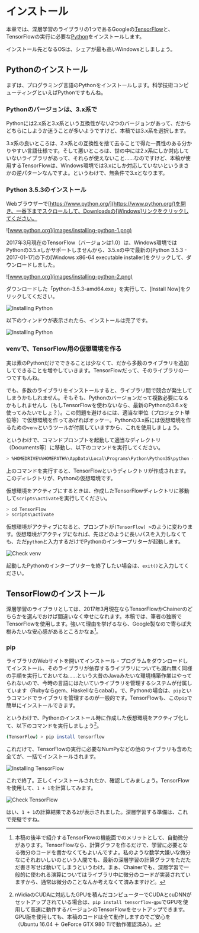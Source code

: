 # インストール

本章では、深層学習のライブラリの1つであるGoogleの[TensorFlow](https://www.tensorflow.org/)と、TensorFlowの実行に必要な[Python](https://www.python.jp)をインストールします。

インストール先となるOSは、シェアが最も高いWindowsとしましょう。

## Pythonのインストール

まずは、プログラミング言語のPythonをインストールします。科学技術コンピューティングといえばPythonですもんね。

### Pythonのバージョンは、3.x系で

Pythonには2.x系と3.x系という互換性がない2つのバージョンがあって、だからどちらにしようか迷うことが多いようですけど、本稿では3.x系を選択します。

3.x系の良いところは、2.x系との互換性を捨て去ることで得た一貫性のある分かりやすい言語仕様です。そして悪いところは、世の中には2.x系にしか対応していないライブラリがあって、それらが使えないこと……なのですけど、本稿が使用するTensorFlowは、Windows環境では3.xにしか対応していないというまさかの逆パターンなんですよ。というわけで、無条件で3.xとなります。

### Python 3.5.3のインストール

Webブラウザーで[https://www.python.org/](https://www.python.org/)を開き、一番下までスクロールして、Downloadsの[Windows]リンクをクリックしてください。

![www.python.org](images/installing-python-1.png)

2017年3月現在のTensorFlow（バージョンは1.0）は、Windows環境ではPythonの3.5.xしかサポートしませんから、3.5.xの中で最新の[Python 3.5.3 - 2017-01-17]の下の[Windows x86-64 executable installer]をクリックして、ダウンロードしました。

![www.python.org](images/installing-python-2.png)

ダウンロードした「python-3.5.3-amd64.exe」を実行して、[Install Now]をクリックしてください。

![Installing Python](images/installing-python-3.png)

以下のウィンドウが表示されたら、インストールは完了です。

![Installing Python](images/installing-python-4.png)

### venvで、TensorFlow用の仮想環境を作る

実は素のPythonだけでできることは少なくて、だから多数のライブラリを追加してできることを増やしていきます。TensorFlowだって、そのライブラリの一つですもんね。

でも、多数のライブラリをインストールすると、ライブラリ間で競合が発生してしまうかもしれません。そもそも、Pythonのバージョンだって複数必要になるかもしれませんし（もしTensorFlowを使わないなら、最新のPythonの3.6.xを使ってみたいでしょ？）。この問題を避けるには、適当な単位（プロジェクト単位等）で仮想環境を作ってあげればオッケー。Pythonの3.x系には仮想環境を作るための`venv`というツールが付属していますから、これを使用しましょう。

というわけで、コマンドプロンプトを起動して適当なディレクトリ（Documents等）に移動し、以下のコマンドを実行してください。

```bash
> %HOMEDRIVE%%HOMEPATH%\AppData\Local\Programs\Python\Python35\python -m venv TensorFlow
```

上のコマンドを実行すると、TensorFlowというディレクトリが作成されます。このディレクトリが、Pythonの仮想環境です。

仮想環境をアクティブにするときは、作成したTensorFlowディレクトリに移動して`scripts\activate`を実行してください。

```bash
> cd TensorFlow
> scripts\activate
```

仮想環境がアクティブになると、プロンプトが`(TensorFlow) >`のように変わります。仮想環境がアクティブになれば、先ほどのように長いパスを入力しなくても、ただ`python`と入力するだけでPythonのインタープリターが起動します。

![Check venv](images/installing-python-5.png)

起動したPythonのインタープリターを終了したい場合は、`exit()`と入力してください。

## TensorFlowのインストール

深層学習のライブラリとしては、2017年3月現在ならTensorFlowかChainerのどちらかを選んでおけば間違いなく幸せになれます。本稿では、筆者の独断でTensorFlowを使用します。強いて理由を挙げるなら、Google製なので寄らば大樹みたいな安心感があるところかなぁ[^2]。

### pip

ライブラリのWebサイトを開いてインストール・プログラムをダウンロードしてインストール、そのライブラリが依存するライブラリについても漏れ無く同様の手順を実行しておいてね……という大昔のJavaみたいな環境構築作業はやってられないので、今時の言語にはたいていライブラリを管理するシステムが付属しています（Rubyならgem、Haskellならcabal）。で、Pythonの場合は、`pip`というコマンドでライブラリを管理するのが一般的です。TensorFlowも、この`pip`で簡単にインストールできます。

というわけで、Pythonのインストール時に作成した仮想環境をアクティブ化して、以下のコマンドを実行しましょう[^3]。

```bash
(TensorFlow) > pip install tensorflow
```

これだけで、TensorFlowの実行に必要なNumPyなどの他のライブラリも含めた全てが、一括でインストールされます。

![Installing TensorFlow](images/installing-tensorflow-1.png)

これで終了。正しくインストールされたか、確認してみましょう。TensorFlowを使用して、`1 + 1`を計算してみます。

![Check TensorFlow](images/installing-tensorflow-2.png)

はい、`1 + 1`の計算結果である`2`が表示されました。深層学習する準備は、これで完璧ですね。

[^2]: 本稿の後半で紹介するTensorFlowの機能面でのメリットとして、自動微分があります。TensorFlowなら、計算グラフを作るだけで、学習に必要となる微分のコードを書かなくてもよいんですよ。私のような数学大嫌いな微分なにそれおいしいのという人間でも、最新の深層学習の計算グラフをただただ書き写せば動いてしまうというわけ。まぁ、Chainerでも、深層学習で一般的に使われる演算についてはライブラリ中に微分のコードが実装されていますから、通常は微分のことなんか考えなくて済みますけど。

[^3]: nVidiaのCUDAに対応したGPUを積んだコンピューターでCUDAとcuDNNがセットアップされている場合は、`pip install tensorflow-gpu`でGPUを使用して高速に動作するバージョンのTensorFlowをセットアップできます。GPU版を使用しても、本稿のコードは全て動作しますのでご安心を（Ubuntu 16.04 ＋ GeForce GTX 980 Tiで動作確認済み）。
